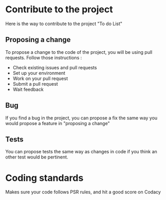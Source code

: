 
# Contribute to the project

Here is the way to contribute to the project "To do List"


## Proposing a change

To propose a change to the code of the project, you will be using pull requests. Follow those instructions :

 - Check existing issues and pull requests
 - Set up your environment
 - Work on your pull request
 - Submit a pull request
 - Wait feedback

## Bug

If you find a bug in the project, you can propose a fix the same way you would propose a feature in "proposing a change"

## Tests

You can propose tests the same way as changes in code if you think an other test would be pertinent.

# Coding standards

Makes sure your code follows PSR rules, and hit a good score on Codacy



